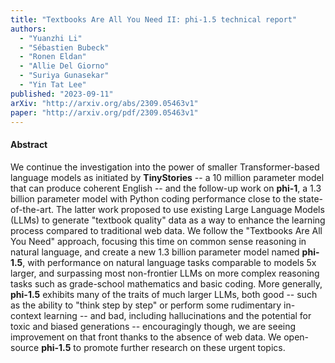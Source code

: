 ```yaml
---
title: "Textbooks Are All You Need II: phi-1.5 technical report"
authors:
  - "Yuanzhi Li"
  - "Sébastien Bubeck"
  - "Ronen Eldan"
  - "Allie Del Giorno"
  - "Suriya Gunasekar"
  - "Yin Tat Lee"
published: "2023-09-11"
arXiv: "http://arxiv.org/abs/2309.05463v1"
paper: "http://arxiv.org/pdf/2309.05463v1"
---
```


#### Abstract

We continue the investigation into the power of smaller Transformer-based language models as initiated by $\textbf{TinyStories}$ -- a 10 million parameter model that can produce coherent English -- and the follow-up work on $\textbf{phi-1}$, a 1.3 billion parameter model with Python coding performance close to the state-of-the-art. The latter work proposed to use existing Large Language Models (LLMs) to generate "textbook quality" data as a way to enhance the learning process compared to traditional web data. We follow the "Textbooks Are All You Need" approach, focusing this time on common sense reasoning in natural language, and create a new 1.3 billion parameter model named $\textbf{phi-1.5}$, with performance on natural language tasks comparable to models 5x larger, and surpassing most non-frontier LLMs on more complex reasoning tasks such as grade-school mathematics and basic coding. More generally, $\textbf{phi-1.5}$ exhibits many of the traits of much larger LLMs, both good -- such as the ability to "think step by step" or perform some rudimentary in-context learning -- and bad, including hallucinations and the potential for toxic and biased generations -- encouragingly though, we are seeing improvement on that front thanks to the absence of web data. We open-source $\textbf{phi-1.5}$ to promote further research on these urgent topics.